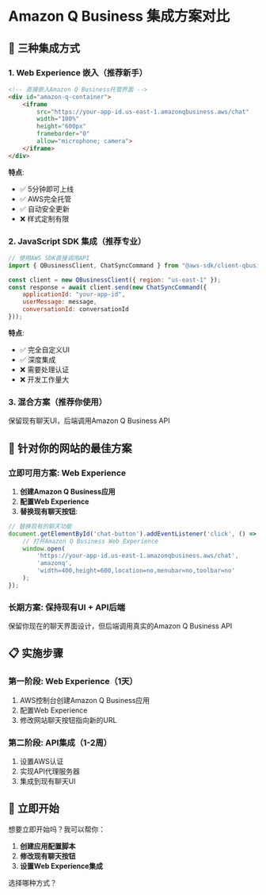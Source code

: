 # Amazon Q Business 集成方案对比

## 🎯 三种集成方式

### 1. Web Experience 嵌入（推荐新手）
```html
<!-- 直接嵌入Amazon Q Business托管界面 -->
<div id="amazon-q-container">
    <iframe 
        src="https://your-app-id.us-east-1.amazonqbusiness.aws/chat"
        width="100%" 
        height="600px"
        frameborder="0"
        allow="microphone; camera">
    </iframe>
</div>
```

**特点**:
- ✅ 5分钟即可上线
- ✅ AWS完全托管
- ✅ 自动安全更新
- ❌ 样式定制有限

### 2. JavaScript SDK 集成（推荐专业）
```javascript
// 使用AWS SDK直接调用API
import { QBusinessClient, ChatSyncCommand } from "@aws-sdk/client-qbusiness";

const client = new QBusinessClient({ region: "us-east-1" });
const response = await client.send(new ChatSyncCommand({
    applicationId: "your-app-id",
    userMessage: message,
    conversationId: conversationId
}));
```

**特点**:
- ✅ 完全自定义UI
- ✅ 深度集成
- ❌ 需要处理认证
- ❌ 开发工作量大

### 3. 混合方案（推荐你使用）
保留现有聊天UI，后端调用Amazon Q Business API

## 🚀 针对你的网站的最佳方案

### 立即可用方案: Web Experience
1. **创建Amazon Q Business应用**
2. **配置Web Experience**  
3. **替换现有聊天按钮**:

```javascript
// 替换现有的聊天功能
document.getElementById('chat-button').addEventListener('click', () => {
    // 打开Amazon Q Business Web Experience
    window.open(
        'https://your-app-id.us-east-1.amazonqbusiness.aws/chat',
        'amazonq',
        'width=400,height=600,location=no,menubar=no,toolbar=no'
    );
});
```

### 长期方案: 保持现有UI + API后端
保留你现在的聊天界面设计，但后端调用真实的Amazon Q Business API

## 📋 实施步骤

### 第一阶段: Web Experience（1天）
1. AWS控制台创建Amazon Q Business应用
2. 配置Web Experience
3. 修改网站聊天按钮指向新的URL

### 第二阶段: API集成（1-2周）
1. 设置AWS认证
2. 实现API代理服务器
3. 集成到现有聊天UI

## 🔧 立即开始

想要立即开始吗？我可以帮你：

1. **创建应用配置脚本**
2. **修改现有聊天按钮**
3. **设置Web Experience集成**

选择哪种方式？
